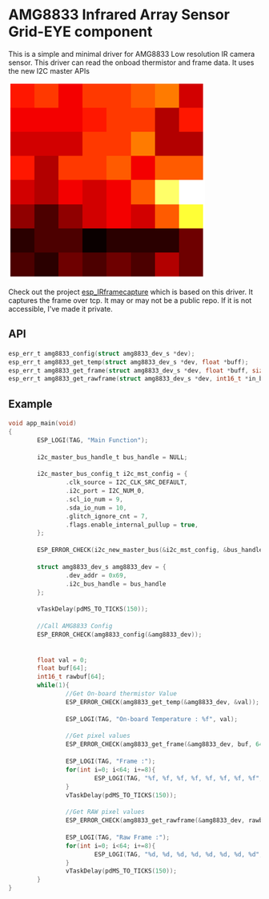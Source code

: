 # AMG8833 Infrared Array Sensor Grid-EYE component

This is a simple and minimal driver for AMG8833 Low resolution IR camera sensor.
This driver can read the onboad thermistor and frame data. It uses the new I2C master APIs

![IR frame](IRFrame.png)

Check out the project [esp_IRframecapture](https://github.com/clavinrali/esp_IRframecapture) which is based on this driver. It captures the frame over tcp.
It may or may not be a public repo. If it is not accessible, I've made it private.

## API
```C
esp_err_t amg8833_config(struct amg8833_dev_s *dev);										//Configuration function, should be called first
esp_err_t amg8833_get_temp(struct amg8833_dev_s *dev, float *buff);							//Get on-board thermistor value
esp_err_t amg8833_get_frame(struct amg8833_dev_s *dev, float *buff, size_t in_buff_size);	//Get the pixel values, size should be 64
esp_err_t amg8833_get_rawframe(struct amg8833_dev_s *dev, int16_t *in_buff, size_t in_buff_size);	//Get raw pixel values, size should be 64
```


## Example

```C
void app_main(void)
{
        ESP_LOGI(TAG, "Main Function");

        i2c_master_bus_handle_t bus_handle = NULL;

        i2c_master_bus_config_t i2c_mst_config = {
                .clk_source = I2C_CLK_SRC_DEFAULT,
                .i2c_port = I2C_NUM_0,
                .scl_io_num = 9,
                .sda_io_num = 10,
                .glitch_ignore_cnt = 7,
                .flags.enable_internal_pullup = true,
        };

        ESP_ERROR_CHECK(i2c_new_master_bus(&i2c_mst_config, &bus_handle));

        struct amg8833_dev_s amg8833_dev = {
                .dev_addr = 0x69,
                .i2c_bus_handle = bus_handle
        };

        vTaskDelay(pdMS_TO_TICKS(150));

        //Call AMG8833 Config
        ESP_ERROR_CHECK(amg8833_config(&amg8833_dev));


        float val = 0;
        float buf[64];
        int16_t rawbuf[64];
        while(1){
                //Get On-board thermistor Value
                ESP_ERROR_CHECK(amg8833_get_temp(&amg8833_dev, &val));

                ESP_LOGI(TAG, "On-board Temperature : %f", val);

                //Get pixel values
                ESP_ERROR_CHECK(amg8833_get_frame(&amg8833_dev, buf, 64));

                ESP_LOGI(TAG, "Frame :");
                for(int i=0; i<64; i+=8){
                        ESP_LOGI(TAG, "%f, %f, %f, %f, %f, %f, %f, %f", buf[i],buf[i+1], buf[i+2],buf[i+3],buf[i+4],buf[i+5],buf[i+6],buf[i+7]);
                }
                vTaskDelay(pdMS_TO_TICKS(150));

                //Get RAW pixel values
                ESP_ERROR_CHECK(amg8833_get_rawframe(&amg8833_dev, rawbuf, 64));

                ESP_LOGI(TAG, "Raw Frame :");
                for(int i=0; i<64; i+=8){
                        ESP_LOGI(TAG, "%d, %d, %d, %d, %d, %d, %d, %d", rawbuf[i],rawbuf[i+1],rawbuf[i+2],rawbuf[i+3],rawbuf[i+4],rawbuf[i+5],rawbuf[i+6],rawbuf[i+7]);
                }
                vTaskDelay(pdMS_TO_TICKS(150));
        }
}
```
